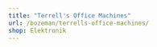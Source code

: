 ```yaml
---
title: "Terrell's Office Machines"
url: /bozeman/terrells-office-machines/
shop: Elektronik
---
```


